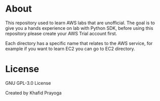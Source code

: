 # About
This repository used to learn AWS labs that are unofficial. The goal is to give you a hands experience on lab with Python SDK, before using this repository please create 
your AWS Trial account first.

Each directory has a specific name that relates to the AWS service, for example if you want to learn EC2 you can go to EC2 directory.

# License
GNU GPL-3.0 License 

Created by Khafid Prayoga